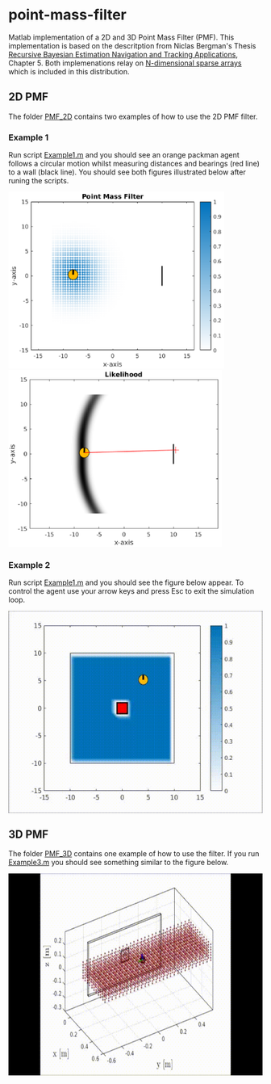 # point-mass-filter

Matlab implementation of a 2D and 3D Point Mass Filter (PMF). This implementation is based on the 
descritption from Niclas Bergman's Thesis [Recursive Bayesian Estimation
Navigation and Tracking Applications](http://www.control.isy.liu.se/research/reports/Ph.D.Thesis/PhD579.pdf), Chapter 5. Both implemenations relay on [N-dimensional sparse arrays
](http://ch.mathworks.com/matlabcentral/fileexchange/29832-n-dimensional-sparse-arrays) which is included in this distribution.

## 2D PMF

The folder [PMF_2D](https://github.com/gpldecha/point-mass-filter/tree/master/PMF_2D) contains two examples of how to use the  2D PMF filter. 

### Example 1

Run script [Example1.m](https://github.com/gpldecha/point-mass-filter/blob/master/PMF_2D/Example1.m) and you should see 
an orange packman agent follows a circular motion whilst measuring distances and bearings (red line) to a wall (black line).
You should see both figures illustrated below after runing the scripts. 

<img src="./docs/pmf_2D_example1.png" alt="Example1_pmf" height="350" >
<img src="./docs/likelihood.png"      alt="Example1_lik" height="350">

### Example 2

Run script [Example1.m](https://github.com/gpldecha/point-mass-filter/blob/master/PMF_2D/Example1.m) and you should see the figure below appear. To control the agent use your arrow keys and press Esc to exit the simulation loop.

<p align="center">
<img src="./docs/blue_search.gif"  alt="Example2" height="400" align="middle">
</p>

## 3D PMF

The folder [PMF_3D](https://github.com/gpldecha/point-mass-filter/tree/master/PMF_2D) contains one example of how to use the filter. If you run [Example3.m](https://github.com/gpldecha/point-mass-filter/blob/master/PMF_3D/Example3.m) you should see something similar to the figure below. 

<p align="center">
<img src="./docs/search_1_side.gif" alt="Example3" height="400">
</p>
